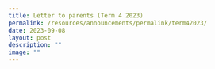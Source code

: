 ```yaml
---
title: Letter to parents (Term 4 2023)
permalink: /resources/announcements/permalink/term42023/
date: 2023-09-08
layout: post
description: ""
image: ""
---
```

